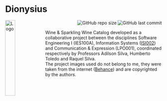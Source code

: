 # Dionysius
<img align="left" width="25%" src="https://user-images.githubusercontent.com/60801421/186049397-c022e807-476a-49b2-9b08-42b6c706646e.jpg" alt="Logo">

<p align="right">
    <img alt="GitHub repo size" src="https://img.shields.io/github/repo-size/BiancaFSilva/Dionysius">
    <img alt="GitHub last commit" src="https://img.shields.io/github/last-commit/BiancaFSilva/Dionysius">
</p>

Wine & Sparkling Wine Catalog developed as a collaborative project between the disciplines Software Engineering I (IES100A), Information Systems ([ISI002](https://github.com/BiancaFSilva/ISI002)) and Communication & Expression (LPO001), coordinated respectively by Professors Adilson Silva, Humberto Toledo and Raquel Silva. <br>
The project images used do not belong to me, they were taken from the internet ([Behance](https://www.behance.net/gallery/85854087/ZWIN-SHOco?tracking_source=search_projects%7Cwine%20catalog)) and are copyrighted by the authors.
